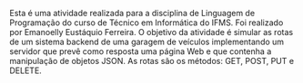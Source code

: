 Esta é uma atividade realizada para a disciplina de Linguagem de Programação do curso de Técnico em Informática do IFMS.
Foi realizado por Emanoelly Eustáquio Ferreira.
O objetivo da atividade é simular as rotas de um sistema backend de uma garagem de veículos implementando um servidor que prevê como resposta uma página Web e que contenha a manipulação de objetos JSON.
As rotas são os métodos: GET, POST, PUT e DELETE.
